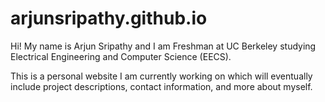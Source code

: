 # arjunsripathy.github.io

Hi! My name is Arjun Sripathy and I am Freshman at UC Berkeley studying Electrical Engineering and Computer Science (EECS).

This is a personal website I am currently working on which will eventually include project descriptions, contact information, and more about myself.

